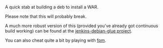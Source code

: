A quick stab at building a deb to install a WAR.

Please note that this will probably break.

A much more robust version of this (provided you've already got continuous build working) can be found at the [jenkins-debian-glue project](http://jenkins-debian-glue.org/).

You can also cheat quite a bit by playing with [fpm](https://github.com/jordansissel/fpm).
